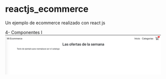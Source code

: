 # reactjs_ecommerce
Un ejemplo de ecommerce realizado con react js 

4- Componentes I
![Screenshot](screenshots/screen02.png)